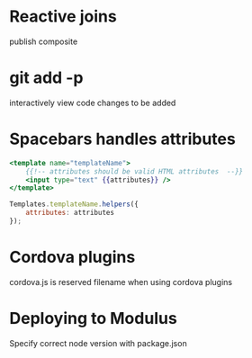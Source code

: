 
# Reactive joins

publish composite

# git add -p

interactively view code changes to be added

# Spacebars handles attributes

```handlebars
<template name="templateName">
    {{!-- attributes should be valid HTML attributes  --}}
    <input type="text" {{attributes}} />
</template>
```

```javascript
Templates.templateName.helpers({
    attributes: attributes
});
```

# Cordova plugins

cordova.js is reserved filename when using cordova plugins

# Deploying to Modulus

Specify correct node version with package.json